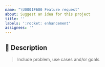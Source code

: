 ```yaml
---
name: "\U0001F680 Feature request"
about: Suggest an idea for this project
title: ''
labels: ':rocket: enhancement'
assignees: ''
---
```


## 📝 Description

> Include problem, use cases and/or goals.

